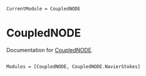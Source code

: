 ```@meta
CurrentModule = CoupledNODE
```

# CoupledNODE

Documentation for [CoupledNODE](https://github.com/pabrod/CoupledNODE.jl).

```@index
```

```@autodocs
Modules = [CoupledNODE, CoupledNODE.NavierStokes]
```

